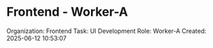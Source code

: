 # Frontend - Worker-A

Organization: Frontend
Task: UI Development
Role: Worker-A
Created: 2025-06-12 10:53:07
